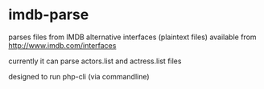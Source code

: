 imdb-parse
==========

parses files from IMDB alternative interfaces (plaintext files) available from
http://www.imdb.com/interfaces

currently it can parse actors.list and actress.list files

designed to run php-cli (via commandline)
